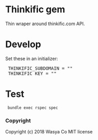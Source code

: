 
# Thinkific gem

Thin wraper around thinkific.com API.

# Develop
Set these in an initializer:
<pre>
 THINKIFIC_SUBDOMAIN = "<your-subdomain>"
 THINKIFIC_KEY = "<your-key>"
</pre>

# Test
```
 bundle exec rspec spec
```

### Copyright

Copyright (c) 2018 Wasya Co
MIT license

